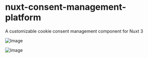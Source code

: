 # nuxt-consent-management-platform
A customizable cookie consent management component for Nuxt 3

![Image](https://github.com/user-attachments/assets/8a28a67c-8d02-4451-9b8c-29b3f0ff20e2)

![Image](https://github.com/user-attachments/assets/fa12c006-e5a4-4487-bf87-ae53bc99bc35)
